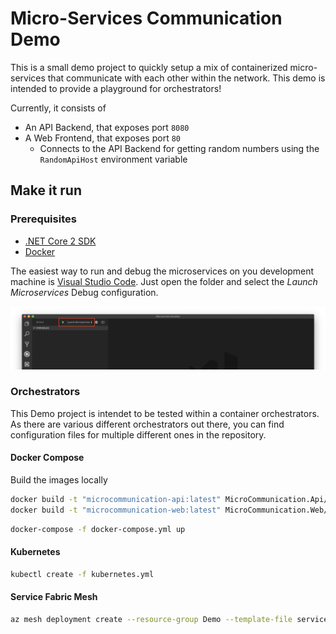 # Micro-Services Communication Demo

This is a small demo project to quickly setup a mix of containerized micro-services that communicate with each other within the network. This demo is intended to provide a playground for orchestrators!

Currently, it consists of

- An API Backend, that exposes port `8080`
- A Web Frontend, that exposes port `80`
    - Connects to the API Backend for getting random numbers using the `RandomApiHost` environment variable

## Make it run

### Prerequisites

- [.NET Core 2 SDK](https://dotnet.microsoft.com/download)
- [Docker](https://www.docker.com/products/docker-desktop)

The easiest way to run and debug the microservices on you development machine is [Visual Studio Code](). Just open the folder and select the *Launch Microservices* Debug configuration.

![Screenshot of Visual Stuido Code](Assets/LaunchInVsCode.png)

### Orchestrators

This Demo project is intendet to be tested within a container orchestrators. As there are various different orchestrators out there, you can find configuration files for multiple different ones in the repository.

#### Docker Compose

Build the images locally

```bash
docker build -t "microcommunication-api:latest" MicroCommunication.Api/
docker build -t "microcommunication-web:latest" MicroCommunication.Web/
```

```bash
docker-compose -f docker-compose.yml up
```

#### Kubernetes

```bash
kubectl create -f kubernetes.yml
```

#### Service Fabric Mesh

```bash
az mesh deployment create --resource-group Demo --template-file servicefabric-mesh.json
```
